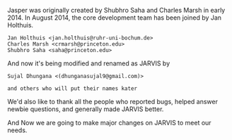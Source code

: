 Jasper was originally created by Shubhro Saha and Charles Marsh in early 2014.
In August 2014, the core development team has been joined by Jan Holthuis.


    Jan Holthuis <jan.holthuis@ruhr-uni-bochum.de>
    Charles Marsh <crmarsh@princeton.edu>
    Shubhro Saha <saha@princeton.edu>

And now it's being modified and renamed as JARVIS by 
    
    Sujal Dhungana <(dhunganasujal9@gmail.com)>
   
    and others who will put their names kater 


We'd also like to thank all the people who reported bugs, helped
answer newbie questions, and generally made JARVIS better.

And Now we are going to make major changes on JARVIS to meet our needs.
